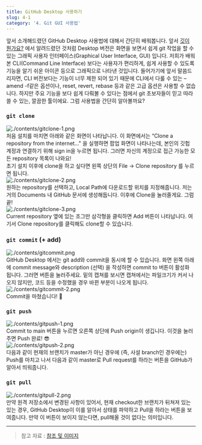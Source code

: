 ```yaml
---
title: GitHub Desktop 사용하기
slug: 4-1
category: '4. Git GUI 사용법'
---
```


앞서 소개해드렸던 GitHub Desktop 사용법에 대해서 간단히 배워봅니다. 앞서 [깃이 뭔가요?](https://www.notion.so/7f89fd577d53467aa0815043abf581d5) 에서 알려드렸던 것처럼 Desktop 버전은 화면을 보면서 쉽게 git 작업을 할 수 있는 그래픽 사용자 인터페이스(Graphical User Interface, GUI) 입니다. 저희가 배워본 CLI(Command Line Interface) 보다는 사용자가 편리하게, 쉽게 사용할 수 있도록 기능을 알기 쉬운 아이콘 등으로 그래픽으로 나타낸 것입니다. 들어가기에 앞서 말씀드리자면, CLI 버전보다는 기능이 너무 제한 되어 있기 때문에 CLI에서 다룰 수 있는 –amend -f같은 옵션이나, reset, revert, rebase 등과 같은 고급 옵션은 사용할 수 없습니다. 하지만 주요 기능을 보다 쉽게 다뤄볼 수 있다는 점에서 git 초보자들이 믿고 따라 쓸 수 있는, 깔끔한 툴이에요. 그럼 사용법을 간단히 알아볼까요?   

### `git clone`
![./contents/gitclone-1.png](/git/gitclone-1.png)   
처음 설치를 마치면 아래와 같은 화면이 나타납니다. 이 화면에서는 “Clone a repository from the internet…" 을 실행하면 팝업 화면이 나타나는데, 본인의 깃헙 계정과 연결하기 위해 sign in을 누르면 됩니다. 그러면 자신의 계정으로 접근 가능한 모든 repository 목록이 나와요!   
초기 설치 이후에 clone을 하고 싶다면 왼쪽 상단의 File → Clone repository 를 누르면 됩니다.   
![./contents/gitclone-2.png](/git/gitclone-2.png)   
원하는 repository를 선택하고, Local Path에 다운로드할 위치를 지정해줍니다. 저는 거의 Documents 내 GitHub 문서에 생성해둡니다. 이후에 Clone을 눌러줄게요. 그럼 끝!   
![./contents/gitclone-3.png](/git/gitclone-3.png)   
Current repository 옆에 있는 조그만 삼각형을 클릭하면 Add 버튼이 나타납니다. 여기서 Clone repository를 클릭해도 clone할 수 있습니다.   

### `git commit` (+ add)
![./contents/gitcommit.png](/git/gitcommit.png)   
GitHub Desktop 에서는 git add와 commit을 동시에 할 수 있습니다. 화면 왼쪽 아래에 commit message와 description (선택) 을 작성하면 commit to 버튼이 활성화 됩니다. 그러면 버튼을 눌러주세요. 밑의 캡쳐를 보시면 캡쳐에서는 파일크기가 커서 나오지 않지만, 코드 등을 수정했을 경우 바뀐 부분이 나오게 됩니다.   
![./contents/gitcommit-2.png](/git/gitcommit-2.png)   
Commit을 마쳤습니다! 🤗   

### `git push`
![./contents/gitpush-1.png](/git/gitpush-1.png)   
Commit to main 버튼을 누르면 오른쪽 상단에 Push origin이 생깁니다. 이것을 눌러주면 Push 완료! 😎   
![./contents/gitpush-2.png](/git/gitpush-2.png)   
다음과 같이 현재의 브랜치가 master가 아닌 경우에 (즉, 사설 branch인 경우에는) Push를 마치고 나서 다음과 같이 master로 Pull request를 하라는 버튼을 GitHub가 알아서 띄워줍니다.   

### `git pull`   
![./contents/gitpull-2.png](/git/gitpull-2.png)   
만약 원격 저장소에서 변경된 사항이 있어서, 현재 checkout한 브랜치가 뒤쳐져 있는 있는 경우, GitHub Desktop이 이를 알아서 상태를 파악하고 Pull을 하라는 버튼을 보여줍니다. 만약 이 버튼이 보이지 않는다면, pull해올 것이 없다는 의미입니다.

---

> 참고 자료 : [참조 및 이미지](https://engineering-skcc.github.io/github%20pages/github-pages-desktop/)
